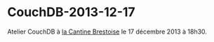 CouchDB-2013-12-17
==================

Atelier CouchDB à [la Cantine Brestoise](http://www.lacantine-brest.net/la-cantine/informations-pratiques/) le 17 décembre 2013 à 18h30.
